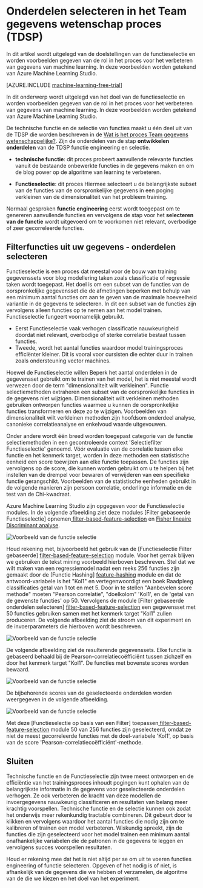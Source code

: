 <properties
    pageTitle="Selectie in het Team gegevens wetenschap proces aanbevelen | Microsoft Azure" 
    description="Dit artikel wordt uitgelegd het doel van de functieselectie en worden voorbeelden gegeven van hun rol in het proces voor het verbeteren van gegevens van machine learning."
    services="machine-learning"
    documentationCenter=""
    authors="bradsev"
    manager="jhubbard"
    editor="cgronlun"/>

<tags
    ms.service="machine-learning"
    ms.workload="data-services"
    ms.tgt_pltfrm="na"
    ms.devlang="na"
    ms.topic="article"
    ms.date="09/19/2016"
    ms.author="zhangya;bradsev" />


# <a name="feature-selection-in-the-team-data-science-process-tdsp"></a>Onderdelen selecteren in het Team gegevens wetenschap proces (TDSP)

In dit artikel wordt uitgelegd van de doelstellingen van de functieselectie en worden voorbeelden gegeven van de rol in het proces voor het verbeteren van gegevens van machine learning. In deze voorbeelden worden getekend van Azure Machine Learning Studio. 

[AZURE.INCLUDE [machine-learning-free-trial](../../includes/machine-learning-free-trial.md)]


In dit onderwerp wordt uitgelegd van het doel van de functieselectie en worden voorbeelden gegeven van de rol in het proces voor het verbeteren van gegevens van machine learning. In deze voorbeelden worden getekend van Azure Machine Learning Studio. 

De technische functie en de selectie van functies maakt u één deel uit van de TDSP die worden beschreven in de [Wat is het proces Team gegevens wetenschappelijke?](data-science-process-overview.md). Zijn de onderdelen van de stap **ontwikkelen onderdelen** van de TDSP functie engineering en selectie.

* **technische functie**: dit proces probeert aanvullende relevante functies vanuit de bestaande onbewerkte functies in de gegevens maken en om de blog power op de algoritme van learning te verbeteren.

* **Functieselectie**: dit proces Hiermee selecteert u de belangrijkste subset van de functies van de oorspronkelijke gegevens in een poging verkleinen van de dimensionaliteit van het probleem training.

Normaal gesproken **functie engineering** eerst wordt toegepast om te genereren aanvullende functies en vervolgens de stap voor het **selecteren van de functie** wordt uitgevoerd om te voorkomen niet relevant, overbodige of zeer gecorreleerde functies.


## <a name="filtering-features-from-your-data---feature-selection"></a>Filterfuncties uit uw gegevens - onderdelen selecteren 

Functieselectie is een proces dat meestal voor de bouw van training gegevenssets voor blog modellering taken zoals classificatie of regressie taken wordt toegepast. Het doel is om een subset van de functies van de oorspronkelijke gegevensset die de afmetingen beperken met behulp van een minimum aantal functies om aan te geven van de maximale hoeveelheid variantie in de gegevens te selecteren. In dit een subset van de functies zijn vervolgens alleen functies op te nemen aan het model trainen. Functieselectie fungeert voornamelijk gebruikt.

* Eerst Functieselectie vaak verhogen classificatie nauwkeurigheid doordat niet relevant, overbodige of sterke correlatie bestaat tussen functies.
* Tweede, wordt het aantal functies waardoor model trainingsproces efficiënter kleiner. Dit is vooral voor cursisten die echter duur in trainen zoals ondersteuning vector machines.

Hoewel de Functieselectie willen Beperk het aantal onderdelen in de gegevensset gebruikt om te trainen van het model, het is niet meestal wordt verwezen door de term "dimensionaliteit wilt verkleinen". Functie selectiemethoden extraheren een subset van de oorspronkelijke functies in de gegevens niet wijzigen.  Dimensionaliteit wilt verkleinen methoden gebruiken ontworpen functies waarmee u kunnen de oorspronkelijke functies transformeren en deze zo te wijzigen. Voorbeelden van dimensionaliteit wilt verkleinen methoden zijn hoofdsom onderdeel analyse, canonieke correlatieanalyse en enkelvoud waarde uitgevouwen.

Onder andere wordt één breed worden toegepast categorie van de functie selectiemethoden in een gecontroleerde context 'Selectiefilter Functieselectie' genoemd. Vóór evaluatie van de correlatie tussen elke functie en het kenmerk target, worden in deze methoden een statistische eenheid een score toewijzen aan elke functie toepassen. De functies zijn vervolgens op de score, die kunnen worden gebruikt om u te helpen bij het instellen van de drempel voor bewaren of verwijderen van een specifieke functie gerangschikt. Voorbeelden van de statistische eenheden gebruikt in de volgende manieren zijn persoon correlatie, onderlinge informatie en de test van de Chi-kwadraat.

Azure Machine Learning Studio zijn opgegeven voor de Functieselectie modules. In de volgende afbeelding ziet deze modules [Filter gebaseerde Functieselectie] opnemen[ filter-based-feature-selection] en [Fisher lineaire Discriminant analyse][fisher-linear-discriminant-analysis].

![Voorbeeld van de functie selectie](./media/machine-learning-data-science-select-features/feature-Selection.png)


Houd rekening met, bijvoorbeeld het gebruik van de [Functieselectie Filter gebaseerde] [ filter-based-feature-selection] module. Voor het gemak blijven we gebruiken de tekst mining voorbeeld hierboven beschreven. Stel dat we wilt maken van een regressiemodel nadat een reeks 256 functies zijn gemaakt door de [Functie Hashing] [ feature-hashing] module en dat de antwoord-variabele is het "Kol1" en vertegenwoordigt een boek Raadpleeg classificaties getal van 1 tot en met 5. Door in te stellen "Aanbevelen score methode" moeten "Pearson correlatie", "doelkolom" 'Kol1', en de 'getal van de gewenste functies' op 50. Vervolgens de module [Filter gebaseerde onderdelen selecteren] [ filter-based-feature-selection] een gegevensset met 50 functies gebruiken samen met het kenmerk target "Kol1" zullen produceren. De volgende afbeelding ziet de stroom van dit experiment en de invoerparameters die hierboven wordt beschreven.

![Voorbeeld van de functie selectie](./media/machine-learning-data-science-select-features/feature-Selection1.png)

De volgende afbeelding ziet de resulterende gegevenssets. Elke functie is gebaseerd behaald bij de Pearson-correlatiecoëfficiënt tussen zichzelf en door het kenmerk target "Kol1". De functies met bovenste scores worden bewaard.

![Voorbeeld van de functie selectie](./media/machine-learning-data-science-select-features/feature-Selection2.png)

De bijbehorende scores van de geselecteerde onderdelen worden weergegeven in de volgende afbeelding.

![Voorbeeld van de functie selectie](./media/machine-learning-data-science-select-features/feature-Selection3.png)

Met deze [Functieselectie op basis van een Filter] toepassen[ filter-based-feature-selection] module 50 van 256 functies zijn geselecteerd, omdat ze niet de meest gecorreleerde functies met de doel-variabele 'Kol1', op basis van de score 'Pearson-correlatiecoëfficiënt'-methode.

## <a name="conclusion"></a>Sluiten
Technische functie en de Functieselectie zijn twee meest ontworpen en de efficiëntie van het trainingsproces inhoudt pogingen kunt ophalen van de belangrijkste informatie in de gegevens voor geselecteerde onderdelen verhogen. Ze ook verbeteren de kracht van deze modellen de invoergegevens nauwkeurig classificeren en resultaten van belang meer krachtig voorspellen. Technische functie en de selectie kunnen ook zodat het onderwijs meer rekenkundig tractable combineren. Dit gebeurt door te klikken en vervolgens waardoor het aantal functies die nodig zijn om te kalibreren of trainen een model verbeteren. Wiskundig spreekt, zijn de functies die zijn geselecteerd voor het model trainen een minimum aantal onafhankelijke variabelen die de patronen in de gegevens te leggen en vervolgens succes voorspellen resultaten.

Houd er rekening mee dat het is niet altijd per se om uit te voeren functies engineering of functie selecteren. Opgeven of het nodig is of niet, is afhankelijk van de gegevens die we hebben of verzamelen, de algoritme van de die we kiezen en het doel van het experiment.

<!-- Module References -->
[feature-hashing]: https://msdn.microsoft.com/library/azure/c9a82660-2d9c-411d-8122-4d9e0b3ce92a/
[filter-based-feature-selection]: https://msdn.microsoft.com/library/azure/918b356b-045c-412b-aa12-94a1d2dad90f/
[fisher-linear-discriminant-analysis]: https://msdn.microsoft.com/library/azure/dcaab0b2-59ca-4bec-bb66-79fd23540080/
 
